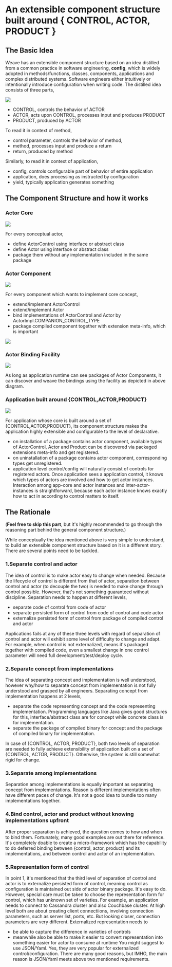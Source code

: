 # An extensible component structure built around { CONTROL, ACTOR, PRODUCT }

## The Basic Idea  
Weave has an extensible component structure based on an idea distilled from a common practice in software engineering, **config**, which is widely adopted in methods/functions, classes, components, applications and complex distributed systems. Software engineers either intuitively or intentionally introduce configuration when writing code. The distilled idea consists 
of three parts,

![](CONTROL-ACTOR-PRODUCT.png)

- CONTROL, controls the behavior of ACTOR 
- ACTOR, acts upon CONTROL, processes input and produces PRODUCT  
- PRODUCT, produced by ACTOR  

To read it in context of method,  
- control parameter, controls the behavior of method, 
- method, processes input and produce a return
- return, produced by method

Similarly, to read it in context of application,
- config, controls configurable part of behavior of entire application
- application, does processing as instructed by configuration
- yield, typically application generates something

## The Component Structure and how it works

### Actor Core
![](ACTOR-CORE.png) 

For every conceptual actor, 
- define ActorControl using interface or abstract class
- define Actor using interface or abstract class
- package them without any implementation included in the same package

### Actor Component

![](ACTOR-COMPONENT.png)

For every component which wants to implement core concept,
- extend/implement ActorControl
- extend/implement Actor
- bind implementations of ActorControl and Actor by ActorImpl.COMPANION_CONTROL_TYPE
- package compiled component together with extension meta-info, which is important

![](ACTOR-COMPONENT-EXTENSIONS-META-INF.png)

### Actor Binding Facility

![](ACTOR-BINDING-FACILITY.png) 

As long as application runtime can see packages of Actor Components, it can discover and weave the bindings using the facility as depicted in above diagram.

### Application built around {CONTROL,ACTOR,PRODUCT}

![](ACP-BASED-APPLICATION.png)

For application whose core is built around a set of {CONTROL,ACTOR,PRODUCT}, its component structure makes the application highly extensible and configurable to the level of declarative.  

- on installation of a package contains actor component, available types of ActorControl, Actor and Product can be discovered via packaged extensions meta-info and get registered.
- on uninstallation of a package contains actor component, corresponding types get unregistered.
- application level control/config will naturally consist of controls for registered actors. Once application sees a application control, it knows which types of actors are involved and how to get actor instances. Interaction among app-core and actor instances and inter-actor-instances is straightforward, because each actor instance knows exactly how to act in according to control matters to itself.

## The Rationale

(**Feel free to skip this part**, but it's highly recommended to go through the reasoning part behind the general component structure.)

While conceptually the idea mentioned above is very simple to understand, to build an extensible component structure based on it is a different story. There are several points need to be tackled.
 
### 1.Separate control and actor  

The idea of control is to make actor easy to change when needed. Because the lifecycle of control is different from 
that of actor, separation between control and actor (to decouple the two) is needed to make change through control possible. However, that's not something guaranteed without discipline. Separation needs to happen at different levels,  
 * separate code of control from code of actor
 * separate persisted form of control from code of control and code actor
 * externalize persisted form of control from package of compiled control and actor  
 
Applications fails at any of these three levels with regard of separation of control and actor will exhibit some level 
of difficulty to change and adapt. For example, when control is not externalized, means it's packaged together with 
compiled code, even a smallest change in one control parameter will need full development/test/deploy cycle.

### 2.Separate concept from implementations

The idea of separating concept and implementation is well understood, however why/how to separate concept from implementation is not fully understood and grasped by all engineers. Separating concept from implementation happens at 2 levels,
* separate the code representing concept and the code representing implementation. Programming languages like Java gives
good structures for this, interface/abstract class are for concept while concrete class is for implementation. 
* separate the package of compiled binary for concept and the package of compiled binary for implementation.  

In case of {CONTROL, ACTOR, PRODUCT}, both two levels of separation are needed to fully achieve extensibility of application built on a set of {CONTROL, ACTOR, PRODUCT}. Otherwise, the system is still somewhat rigid for change.

### 3.Separate among implementations

Separation among implementations is equally important as separating concept from implementations. Reason is different implementations often have different paces of change. It's not a good idea to bundle too many implementations together.

### 4.Bind control, actor and product without knowing implementations upfront

After proper separation is achieved, the question comes to how and when to bind them. Fortunately, many good examples are out there for reference. It's completely doable to create a micro-framework which has the capability to do deferred binding between {control, actor, product} and its implementations, and between control and actor of an implementation.

### 5.Representation form of control

In point 1, it's mentioned that the third level of separation of control and actor is to externalize persisted form of control, meaning control as configuration is maintained out side of actor binary package. It's easy to do. However, special care must be taken to choose the representation form for control, which has unknown set of varieties. For example, an application needs to connect to Cassandra cluster and also Couchbase cluster. At high level both are about creating client connectiions, involving connection parameters, such as server list, ports, etc. But looking closer, connection parameters are very different. 
Externalized representation needs to 
* be able to capture the difference in varieties of controls
* meanwhile also be able to make it easier to convert representation into something easier for actor to consume at runtime
You might suggest to use JSON/Yaml. Yes, they are very popular for externalized control/configuration. There are many good reasons, but IMHO, the main reason is JSON/Yaml meets above two mentioned requirements.
